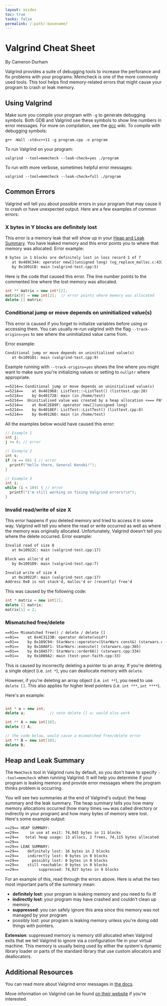 ```yaml
---
layout: asides
toc: true
tasks: false
permalink: /:path/:basename/
---
```


# Valgrind Cheat Sheet

By Cameron Durham

Valgrind provides a suite of debugging tools to increase the perforance and fix problems with your programs.
Memcheck is one of the more commonly used tools.
This tool helps find memory-related errors that might cause your program to crash or leak memory.

## Using Valgrind

Make sure you compile your program with `-g` to generate debugging symbols.
Both GDB and Valgrind use these symbols to show line numbers in error messages.
For more on compilation, see the [gcc](gcc.md) wiki.
To compile with debugging symbols:

```shell
g++ -Wall -std=c++11 -g program.cpp -o program
```

To run Valgrind on your program:

```shell
valgrind --tool=memcheck --leak-check=yes ./program
```

To run with more verbose, sometimes helpful error messages:

```shell
valgrind --tool=memcheck --leak-check=full ./program
```

## Common Errors

Valgrind will tell you about possible errors in your program that may cause it to crash or have unexpected output.
Here are a few examples of common errors:

### X bytes in Y blocks are definitely lost

This error is a memory leak that will show up in your [Heap and Leak Summary](#heap-and-leak-summary).
You have leaked memory and this error points you to where that memory was allocated.
Error example:

```txt
8 bytes in 1 blocks are definitely lost in loss record 1 of 7
   at 0x489C344: operator new[](unsigned long) (vg_replace_malloc.c:433)
   by 0x1091CB: main (valgrind-test.cpp:5)
```

Here is the code that caused this error.
The line number points to the commented line where the lost memory was allocated.

```cpp
int ** matrix = new int*[2];
matrix[0] = new int[2];  // error points where memory was allocated
delete [] matrix;
```

### Conditional jump or move depends on uninitialized value(s)

This error is caused if you forget to initialize variables before using or accessing them. 
You can usually re-run valgrind
with the flag `--track-origins=yes` to see where the uninitialized value came from. 

Error example:

```txt
Conditional jump or move depends on uninitialised value(s)
   at 0x1091D1: main (valgrind-test.cpp:9)
```

Example running with `--track-origins=yes` shows the line where you might want to make sure you're initializing 
values or setting to `nullptr` where appropriate.

```txt
==5214== Conditional jump or move depends on uninitialised value(s)
==5214==    at 0x401968: ListTest::~ListTest() (listtest.cpp:20)
==5214==    by 0x401728: main (in /home/test)
==5214==  Uninitialised value was created by a heap allocation <=== PAY ATTENTION TO THESE NOTES
==5214==    at 0x4C2E89F: operator new[](unsigned long)
==5214==    by 0x4018EF: ListTest::ListTest() (listtest.cpp:8)
==5214==    by 0x40126D: main (in /home/test)
```

All the examples below would have caused this error:

```cpp
// Example 1
int j;
j += 6; // error

// Example 2
int s;
if (s == 66) { // error
  printf("Hello there, General Kenobi!");
}

// Example 3
int i;
while (i < 104) { // error
  printf("I'm still working on fixing Valgrind errors!\n");
}
```



### Invalid read/write of size X

This error happens if you deleted memory and tried to access it in some way.
Valgrind will tell you where the read or write occurred as well as where the memory was originally allocated.
Unfortunately, Valgrind doesn't tell you where the delete occurred.
Error example:

```txt
Invalid read of size 8
   at 0x10922C: main (valgrind-test.cpp:17)

Block was alloc'd at
   by 0x1091D9: main (valgrind-test.cpp:7)

Invalid write of size 4
   at 0x10922F: main (valgrind-test.cpp:17)
Address 0x0 is not stack'd, malloc'd or (recently) free'd
```

This was caused by the following code:

```cpp
int * matrix = new int[2];
delete [] matrix;
matrix[1] = 2;
```

### Mismatched free/delete

```txt
==91== Mismatched free() / delete / delete []
==91==    at 0x4C3123B: operator delete(void*) 
==91==    by 0x109C94: StarWars::operator=(StarWars const&) (starwars.cpp:183)
==91==    by 0x10A6F1: StarWars::execute() (starwars.cpp:365)
==91==    by 0x10A577: StarWars::order66() (starwars.cpp:334)
==91==    by 0x10B9A2: main (test-your-faith.cpp:33)
```

This is caused by incorrectly deleting a pointer to an array. If you're deleting a
single object (i.e. `int *`), you can deallocate memory with `delete`.

However, if you're deleting an array object (i.e. `int **`), you need to use `delete []`. This
also applies for higher level pointers (i.e. `int ***`, `int ****`).

Here's an example:

```cpp

int * a = new int;
delete a;           // note delete [] a; would also work

int ** A = new int[10];
delete [] A;

// the code below, would cause a mismatched free/delete error
int ** B = new int[10];
delete B;
```


## Heap and Leak Summary

The `MemCheck` tool in Valgrind runs by default, so you don't have to specify `--tool=memcheck` when running Valgrind.
It will help you determine if your program is leaking memory and provide error messages where the program thinks problem is occurring.

You will see two summaries at the end of Valgrind's output: the heap summary and the leak summary.
The heap summary tells you how many memory allocations occurred (how many times `new` was called directory or indirectly in your program) and how many bytes of memory were lost.
Here's some example output:

```txt
==29== HEAP SUMMARY:
==29==     in use at exit: 74,043 bytes in 11 blocks
==29==   total heap usage: 13 allocs, 2 frees, 74,115 bytes allocated
==29==
==29== LEAK SUMMARY:
==29==    definitely lost: 16 bytes in 2 blocks
==29==    indirectly lost: 0 bytes in 0 blocks
==29==      possibly lost: 0 bytes in 0 blocks
==29==    still reachable: 0 bytes in 0 blocks
==29==         suppressed: 74,027 bytes in 9 blocks
```

For an example of this, read through the errors above.
Here is what the two most important parts of the summary mean:

- **definitely lost**: your program is leaking memory and you need to fix it!
- **indirectly lost**: your program may have crashed and couldn't clean up memory.
- **suppressed**: you can safely ignore this area since this memory was not managed by your program
- possibly lost: your program is leaking memory unless you're doing odd things with pointers.


**Extension**: suppressed memory is memory still allocated when Valgrind exits that we tell Valgrind to ignore via a configuration file in your virtual machine.
This memory is usually being used by either the system's dynamic library loader or parts of the standard library that use custom allocators and deallocators.

## Additional Resources

You can read more about Valgrind error messages in [the docs](http://valgrind.org/docs/manual/mc-manual.html#mc-manual.errormsgs).

Move information on Valgrind can be found [on their website](http://valgrind.org) if you're interested.
